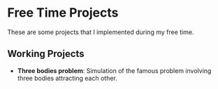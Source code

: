 # Free Time Projects

These are some projects that I implemented during my free time.

## Working Projects

- __Three bodies problem__: Simulation of the famous problem involving three bodies attracting each other.
